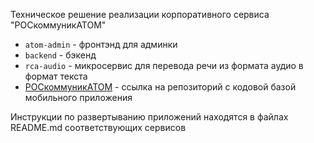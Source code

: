 Техническое решение реализации корпоративного сервиса "РОСкоммуникАТОМ"

- `atom-admin` - фронтэнд для админки
- `backend` - бэкенд
- `rca-audio` - микросервис для перевода речи из формата аудио в формат текста
- [РОСкоммуникАТОМ](https://github.com/RasM24/hakaton-Rosatom) - ссылка на репозиторий с кодовой базой мобильного приложения

Инструкции по развертыванию приложений находятся в файлах README.md соответствующих сервисов